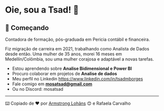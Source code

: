 # Oie, sou a Tsad! 👋



## 🚀 Começando

Contadora de formação, pós-graduada em Pericia contábil e financeira. 

Fiz migração de carreira em 2021, trabalhando como Analista de Dados desde então. Uma mulher de 35 anos, morei 16 meses em Medellín/Colômbia, sou uma mulher corajosa e adaptável a novas tarefas.

* Estou aprendendo sobre **Analise Bidimensional e Power BI**
*  Procuro colaborar em projetos de **Analise de dados**
* Meu perfil no Linkedin https://www.linkedin.com/in/tsadmborges
*  Fale comigo em **[mosatsad@gmail.com](mailto:mosatsad@gmail.com)**
* Ou no Discord:  mosatsad




---

⌨️ Copiado de ❤️ por [Armstrong Lohãns](https://gist.github.com/lohhans) 😊 e Rafaela Carvalho
